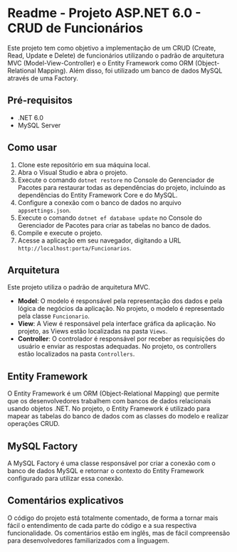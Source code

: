 # Readme - Projeto ASP.NET 6.0 - CRUD de Funcionários

Este projeto tem como objetivo a implementação de um CRUD (Create, Read, Update e Delete) de funcionários utilizando o padrão de arquitetura MVC (Model-View-Controller) e o Entity Framework como ORM (Object-Relational Mapping). Além disso, foi utilizado um banco de dados MySQL através de uma Factory.

## Pré-requisitos
- .NET 6.0 
- MySQL Server 

## Como usar
1. Clone este repositório em sua máquina local.
2. Abra o Visual Studio e abra o projeto.
3. Execute o comando `dotnet restore` no Console do Gerenciador de Pacotes para restaurar todas as dependências do projeto, incluindo as dependências do Entity Framework Core e do MySQL.
4. Configure a conexão com o banco de dados no arquivo `appsettings.json`.
5. Execute o comando `dotnet ef database update` no Console do Gerenciador de Pacotes para criar as tabelas no banco de dados.
6. Compile e execute o projeto.
7. Acesse a aplicação em seu navegador, digitando a URL `http://localhost:porta/Funcionarios`.

## Arquitetura
Este projeto utiliza o padrão de arquitetura MVC. 
- **Model**: O modelo é responsável pela representação dos dados e pela lógica de negócios da aplicação. No projeto, o modelo é representado pela classe `Funcionario`.
- **View**: A View é responsável pela interface gráfica da aplicação. No projeto, as Views estão localizadas na pasta `Views`.
- **Controller**: O controlador é responsável por receber as requisições do usuário e enviar as respostas adequadas. No projeto, os controllers estão localizados na pasta `Controllers`.

## Entity Framework
O Entity Framework é um ORM (Object-Relational Mapping) que permite que os desenvolvedores trabalhem com bancos de dados relacionais usando objetos .NET. No projeto, o Entity Framework é utilizado para mapear as tabelas do banco de dados com as classes do modelo e realizar operações CRUD.

## MySQL Factory
A MySQL Factory é uma classe responsável por criar a conexão com o banco de dados MySQL e retornar o contexto do Entity Framework configurado para utilizar essa conexão.

## Comentários explicativos
O código do projeto está totalmente comentado, de forma a tornar mais fácil o entendimento de cada parte do código e a sua respectiva funcionalidade. Os comentários estão em inglês, mas de fácil compreensão para desenvolvedores familiarizados com a linguagem.

